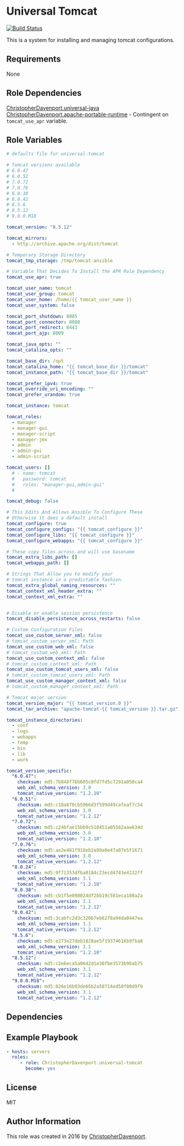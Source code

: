 Universal Tomcat
=========

[![Build Status](https://travis-ci.org/ChristopherDavenport/ansible-role-universal-tomcat.svg?branch=master)](https://travis-ci.org/ChristopherDavenport/ansible-role-universal-tomcat)

This is a system for installing and managing tomcat configurations.

Requirements
------------

None

Role Dependencies
-----------------

[ChristopherDavenport.universal-java](https://galaxy.ansible.com/ChristopherDavenport/universal-java/)  
[ChristopherDavenport.apache-portable-runtime](https://galaxy.ansible.com/ChristopherDavenport/apache-portable-runtime/) - Contingent on `tomcat_use_apr` variable.


Role Variables
--------------

```yaml
# defaults file for universal-tomcat

# Tomcat versions available
# 6.0.47
# 6.0.51
# 7.0.72
# 7.0.76
# 8.0.38
# 8.0.42
# 8.5.6
# 8.5.12
# 9.0.0.M18

tomcat_version: "8.5.12"

tomcat_mirrors:
  - http://archive.apache.org/dist/tomcat

# Temporary Storage Directory
tomcat_tmp_storage: /tmp/tomcat-ansible

# Variable That Decides To Install the APR Role Dependency
tomcat_use_apr: true

tomcat_user_name: tomcat
tomcat_user_group: tomcat
tomcat_user_home: /home/{{ tomcat_user_name }}
tomcat_user_system: false

tomcat_port_shutdown: 8005
tomcat_port_connector: 8080
tomcat_port_redirect: 8443
tomcat_port_ajp: 8009

tomcat_java_opts: ""
tomcat_catalina_opts: ""

tomcat_base_dir: /opt
tomcat_catalina_home: "{{ tomcat_base_dir }}/tomcat"
tomcat_instance_path: "{{ tomcat_base_dir }}/tomcat"

tomcat_prefer_ipv4: true
tomcat_override_uri_encoding: ""
tomcat_prefer_urandom: true

tomcat_instance: tomcat

tomcat_roles:
  - manager
  - manager-gui
  - manager-script
  - manager-jmx
  - admin
  - admin-gui
  - admin-script

tomcat_users: []
  # - name: tomcat
  #   password: tomcat
  #   roles: "manager-gui,admin-gui"
  #

tomcat_debug: false

# This Edits And Allows Ansible To Configure These
# Otherwise it does a default install
tomcat_configure: true
tomcat_configure_configs: "{{ tomcat_configure }}"
tomcat_configure_libs: "{{ tomcat_configure }}"
tomcat_configure_webapps: "{{ tomcat_configure }}"

# These copy files across and will use basename
tomcat_extra_libs_path: []
tomcat_webapps_path: []

# Strings That Allow you to modify your
# tomcat instance in a predictable fashion.
tomcat_extra_global_naming_resources: ""
tomcat_context_xml_header_extra: ""
tomcat_context_xml_extra: ""


# Disable or enable session persistence
tomcat_disable_persistence_across_restarts: false

# Custom Configuration Files
tomcat_use_custom_server_xml: false
# tomcat_custom_server_xml: Path
tomcat_use_custom_web_xml: false
# tomcat_custom_web_xml: Path
tomcat_use_custom_context_xml: false
# tomcat_custom_context_xml: Path
tomcat_use_custom_tomcat_users_xml: false
# tomcat_custom_tomcat_users_xml: Path
tomcat_use_custom_manager_context_xml: false
# tomcat_custom_manager_context_xml: Path

# Tomcat major version
tomcat_version_major: "{{ tomcat_version.0 }}"
tomcat_tar_archive: "apache-tomcat-{{ tomcat_version }}.tar.gz"

tomcat_instance_directories:
  - conf
  - logs
  - webapps
  - temp
  - bin
  - lib
  - work

tomcat_version_specific:
  "6.0.47":
    checksum: md5:7b848f76b605c0fd7fd5c7291a050ca4
    web_xml_schema_version: 3.0
    tomcat_native_version: "1.2.10"
  "6.0.51":
    checksum: md5:c18a8f0cb5966d3f599d49cafeaf7c54
    web_xml_schema_version: 3.0
    tomcat_native_version: "1.2.12"
  "7.0.72":
    checksum: md5:c24bfae15bb9c510451a05582aae634d
    web_xml_schema_version: 3.0
    tomcat_native_version: "1.2.10"
  "7.0.76":
    checksum: md5:ae2e481f918eb2a99a0e47a07e5f1671
    web_xml_schema_version: 3.0
    tomcat_native_version: "1.2.12"
  "8.0.24":
    checksum: md5:9f71353dfba0184c23ecd4743e4132ff
    web_xml_schema_version: 3.1
    tomcat_native_version: "1.2.10"
  "8.0.38":
    checksum: md5:cb1f5e098024df2bb19c581eca180a2a
    web_xml_schema_version: 3.1
    tomcat_native_version: "1.2.12"
  "8.0.42":
    checksum: md5:3cabfc2d3c320b7eb62f8a94da0447ea
    web_xml_schema_version: 3.1
    tomcat_native_version: "1.2.12"
  "8.5.6":
    checksum: md5:e273e27deb1828ae5f19374616b9fba8
    web_xml_schema_version: 3.1
    tomcat_native_version: "1.2.10"
  "8.5.12":
    checksum: md5:c2e6eca5a0642d1e30fbe3573b96ab75
    web_xml_schema_version: 3.1
    tomcat_native_version: "1.2.12"
  "9.0.0.M18":
    checksum: md5:626e16b93de65b2a58714ed50f00d9f9
    web_xml_schema_version: 3.1
    tomcat_native_version: "1.2.12"
```


Dependencies
------------


Example Playbook
----------------

```yaml
- hosts: servers
  roles:
     - role: ChristopherDavenport.universal-tomcat
       become: yes
```

License
-------

MIT

Author Information
------------------

This role was created in 2016 by [ChristopherDavenport](https://github.com/ChristopherDavenport).
